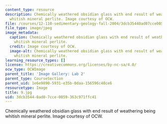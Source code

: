 ```yaml
---
content_type: resource
description: Chemically weathered obsidian glass with end result of weathering being
  whitish mineral perlite. Image courtesy of OCW.
file: /courses/12-110-sedimentary-geology-fall-2004/3dcb35440ad07cce0059363c971ffc41_9.jpg
file_type: image/jpeg
image_metadata:
  caption: Chemically weathered obsidian glass with end result of weathering being
    whitish mineral perlite.
  credit: Image courtesy of OCW.
  image-alt: Chemically weathered obsidian glass with end result of weathering being
    whitish mineral perlite.
learning_resource_types: []
license: https://creativecommons.org/licenses/by-nc-sa/4.0/
ocw_type: OCWImage
parent_title: 'Image Gallery: Lab 2'
parent_type: CourseSection
parent_uid: 1e6e9890-5931-e35b-0daa-156596c40ce6
resourcetype: Image
title: 9.jpg
uid: 3dcb3544-0ad0-7cce-0059-363c971ffc41
---
```

Chemically weathered obsidian glass with end result of weathering being whitish mineral perlite. Image courtesy of OCW.